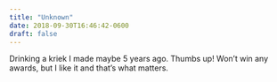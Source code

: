 ```yaml
---
title: "Unknown"
date: 2018-09-30T16:46:42-0600
draft: false
---
```


Drinking a kriek I made maybe 5 years ago. Thumbs up! Won’t win any awards, but I like it and that’s what matters.
